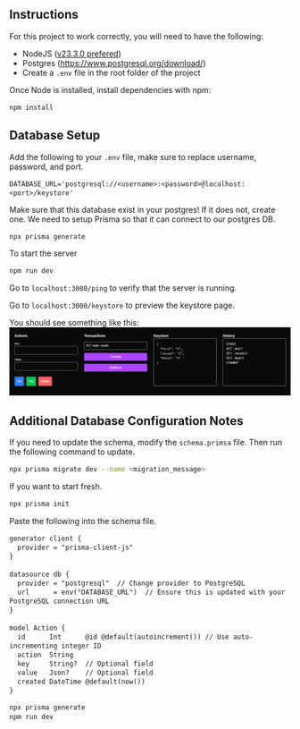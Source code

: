 ## Instructions

For this project to work correctly, you will need to have the following:
- NodeJS ([v23.3.0 prefered](https://nodejs.org/en/download))
- Postgres (https://www.postgresql.org/download/)
- Create a `.env` file in the root folder of the project

Once Node is installed, install dependencies with npm:
```bash
npm install
```

## Database Setup

Add the following to your `.env` file, make sure to replace username, password, and port.
```
DATABASE_URL='postgresql://<username>:<password>@localhost:<port>/keystore'
```

Make sure that this database exist in your postgres! If it does not, create one.
We need to setup Prisma so that it can connect to our postgres DB.

```bash
npx prisma generate
```

To start the server
```bash
npm run dev
```

Go to `localhost:3000/ping` to verify that the server is running.

Go to `localhost:3000/keystore` to preview the keystore page.

You should see something like this:
![Screenshot](public/screenshot.png)

## Additional Database Configuration Notes

If you need to update the schema, modify the `schema.primsa` file.
Then run the following command to update.

```bash
npx prisma migrate dev --name <migration_message>
```

If you want to start fresh.

```bash
npx prisma init
```

Paste the following into the schema file.

```
generator client {
  provider = "prisma-client-js"
}

datasource db {
  provider = "postgresql"  // Change provider to PostgreSQL
  url      = env("DATABASE_URL")  // Ensure this is updated with your PostgreSQL connection URL
}

model Action {
  id      Int      @id @default(autoincrement()) // Use auto-incrementing integer ID
  action  String
  key     String?  // Optional field
  value   Json?    // Optional field
  created DateTime @default(now())
}
```

```bash
npx prisma generate
npm run dev
```
